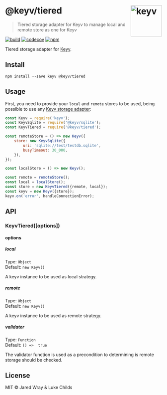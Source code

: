 # @keyv/tiered [<img width="100" align="right" src="https://rawgit.com/lukechilds/keyv/master/media/logo.svg" alt="keyv">](https://github.com/lukechilds/keyv)

> Tiered storage adapter for Keyv to manage local and remote store as one for Keyv 

[![build](https://github.com/jaredwray/keyv/actions/workflows/tests.yaml/badge.svg)](https://github.com/jaredwray/keyv/actions/workflows/tests.yaml)
[![codecov](https://codecov.io/gh/jaredwray/keyv/branch/master/graph/badge.svg?token=bRzR3RyOXZ)](https://codecov.io/gh/jaredwray/keyv)
[![npm](https://img.shields.io/npm/v/@keyv/sqlite.svg)](https://www.npmjs.com/package/@keyv/sqlite)

Tiered storage adapter for [Keyv](https://github.com/lukechilds/keyv).

## Install

```shell
npm install --save keyv @keyv/tiered
```

## Usage

First, you need to provide your `local` and `remote` stores to be used, being possible to use any [Keyv storage adapter](https://keyv.js.org/#/?id=storage-adapters-1#/?id=storage-adapters-1#/?id=storage-adapters-1):

```js
const Keyv = require('keyv');
const KeyvSqlite = require('@keyv/sqlite');
const KeyvTiered = require('@keyv/tiered');

const remoteStore = () => new Keyv({
	store: new KeyvSqlite({
		uri: 'sqlite://test/testdb.sqlite',
		busyTimeout: 30_000,
	}),
});

const localStore = () => new Keyv();

const remote = remoteStore();
const local = localStore();
const store = new KeyvTiered({remote, local});
const keyv = new Keyv({store});
keyv.on('error', handleConnectionError);
```

## API

### KeyvTiered(\[options])

#### options

##### local

Type: `Object`<br/>
Default: `new Keyv()`

A keyv instance to be used as local strategy.

##### remote

Type: `Object`<br/>
Default: `new Keyv()`

A keyv instance to be used as remote strategy.

##### validator

Type: `Function`<br/>
Default: `() =>  true`

The validator function is used as a precondition to determining is remote storage should be checked.

## License

MIT © Jared Wray & Luke Childs
